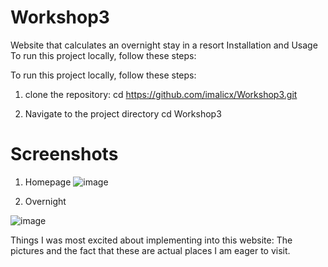 # Workshop3
Website that calculates an overnight stay in a resort
Installation and Usage To run this project locally, follow these steps:

To run this project locally, follow these steps:

1. clone the repository:
cd https://github.com/imalicx/Workshop3.git

2. Navigate to the project directory
cd Workshop3
# Screenshots
1. Homepage
![image](https://github.com/imalicx/Workshop3/assets/130395112/3041ea62-a4a7-43f6-bbc1-59cfe499be3c)




2. Overnight

![image](https://github.com/imalicx/Workshop3/assets/130395112/2b078919-7565-4f8c-98c0-497b78c79354)

Things I was most excited about implementing into this website: The pictures and the fact that these are actual places I am eager to visit.
